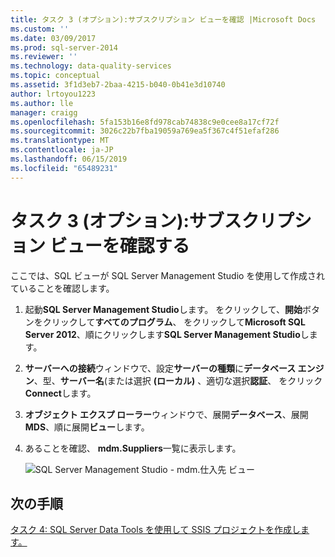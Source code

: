 ```yaml
---
title: タスク 3 (オプション):サブスクリプション ビューを確認 |Microsoft Docs
ms.custom: ''
ms.date: 03/09/2017
ms.prod: sql-server-2014
ms.reviewer: ''
ms.technology: data-quality-services
ms.topic: conceptual
ms.assetid: 3f1d3eb7-2baa-4215-b040-0b41e3d10740
author: lrtoyou1223
ms.author: lle
manager: craigg
ms.openlocfilehash: 5fa153b16e8fd978cab74838c9e0cee8a17cf72f
ms.sourcegitcommit: 3026c22b7fba19059a769ea5f367c4f51efaf286
ms.translationtype: MT
ms.contentlocale: ja-JP
ms.lasthandoff: 06/15/2019
ms.locfileid: "65489231"
---
```

# <a name="task-3-optional-reviewing-the-subscription-views"></a>タスク 3 (オプション):サブスクリプション ビューを確認する
  ここでは、SQL ビューが SQL Server Management Studio を使用して作成されていることを確認します。  
  
1.  起動**SQL Server Management Studio**します。 をクリックして、**開始**ボタンをクリックして**すべてのプログラム**、 をクリックして**Microsoft SQL Server 2012**、順にクリックします**SQL Server Management Studio**します。  
  
2.  **サーバーへの接続**ウィンドウで、設定**サーバーの種類**に**データベース エンジン**、型、**サーバー名**(または選択 **(ローカル)** 、適切な選択**認証**、 をクリック**Connect**します。  
  
3.  **オブジェクト エクスプ ローラー**ウィンドウで、展開**データベース**、展開**MDS**、順に展開**ビュー**します。  
  
4.  あることを確認、 **mdm.Suppliers**一覧に表示します。  
  
     ![SQL Server Management Studio - mdm.仕入先 ビュー](../../2014/tutorials/media/et-reviewingthesubscriptionviews.jpg "SQL Server Management Studio - mdm.仕入先 ビュー")  
  
## <a name="next-step"></a>次の手順  
 [タスク 4: SQL Server Data Tools を使用して SSIS プロジェクトを作成します。](../../2014/tutorials/task-4-creating-an-ssis-project-using-sql-server-data-tools.md)
